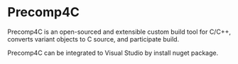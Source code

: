 # Precomp4C

Precomp4C is an open-sourced and extensible custom build tool for C/C++, converts variant objects to C source, and participate build.

Precomp4C can be integrated to Visual Studio by install nuget package.
